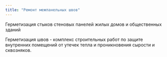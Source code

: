 ```yaml
---
title: "Ремонт межпанельных швов"
---
```

Герметизация стыков стеновых панелей жилых домов и общественных зданий

Герметизация швов - комплекс строительных работ по защите внутренних помещений от утечек тепла и проникновения сырости и сквозняков.
